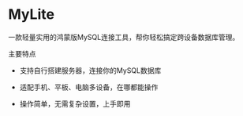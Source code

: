 # MyLite

一款轻量实用的鸿蒙版MySQL连接工具，帮你轻松搞定跨设备数据库管理。

主要特点

- 支持自行搭建服务器，连接你的MySQL数据库

- 适配手机、平板、电脑多设备，在哪都能操作

- 操作简单，无需复杂设置，上手即用
